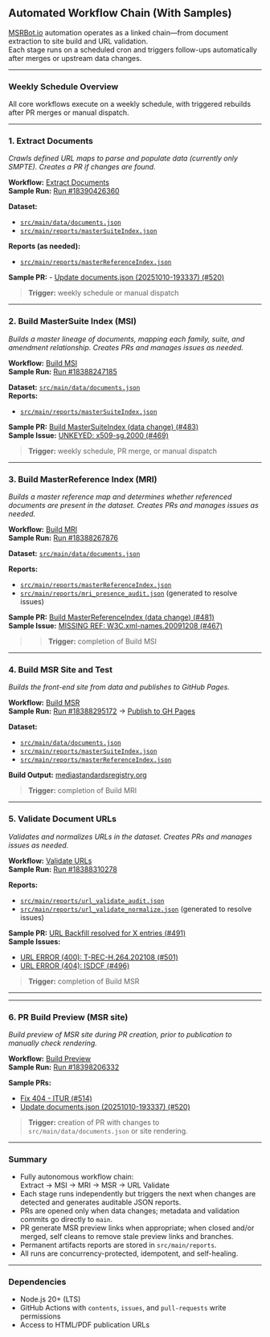 ## Automated Workflow Chain (With Samples)

[MSRBot.io](https://msrbot.io/) automation operates as a linked chain—from document extraction to site build and URL validation.  
Each stage runs on a scheduled cron and triggers follow-ups automatically after merges or upstream data changes.

---

### Weekly Schedule Overview
All core workflows execute on a weekly schedule, with triggered rebuilds after PR merges or manual dispatch.

---

### 1. Extract Documents
_Crawls defined URL maps to parse and populate data (currently only SMPTE). Creates a PR if changes are found._

**Workflow:** [Extract Documents](https://github.com/PrZ3/MSRBot.io/actions/workflows/extract-docs.yml)  
**Sample Run:** [Run #18390426360](https://github.com/PrZ3/MSRBot.io/actions/runs/18390426360/job/52399243873)

**Dataset:**  
- [`src/main/data/documents.json`](https://github.com/PrZ3/MSRBot.io/blob/main/src/main/data/documents.json)  
- [`src/main/reports/masterSuiteIndex.json`](https://github.com/PrZ3/MSRBot.io/blob/main/src/main/reports/masterSuiteIndex.json)

**Reports (as needed):**  
- [`src/main/reports/masterReferenceIndex.json`](https://github.com/PrZ3/MSRBot.io/blob/main/src/main/reports/masterReferenceIndex.json)

**Sample PR:** - [Update documents.json (20251010-193337) (#520)](https://github.com/PrZ3/MSRBot.io/pull/520)  

>  **Trigger:** weekly schedule or manual dispatch

---

### 2. Build MasterSuite Index (MSI)
_Builds a master lineage of documents, mapping each family, suite, and amendment relationship. Creates PRs and manages issues as needed._

**Workflow:** [Build MSI](https://github.com/PrZ3/MSRBot.io/actions/workflows/build-master-suite-index.yml)  
**Sample Run:** [Run #18388247185](https://github.com/PrZ3/MSRBot.io/actions/runs/18388247185)

**Dataset:** [`src/main/data/documents.json`](https://github.com/PrZ3/MSRBot.io/blob/main/src/main/data/documents.json)  
**Reports:**  
- [`src/main/reports/masterSuiteIndex.json`](https://github.com/PrZ3/MSRBot.io/blob/main/src/main/reports/masterSuiteIndex.json)

**Sample PR:** [Build MasterSuiteIndex (data change) (#483)](https://github.com/PrZ3/MSRBot.io/pull/483)  
**Sample Issue:** [UNKEYED: x509-sg.2000 (#469)](https://github.com/PrZ3/MSRBot.io/issues/469)

> **Trigger:** weekly schedule, PR merge, or manual dispatch

---

### 3. Build MasterReference Index (MRI)
_Builds a master reference map and determines whether referenced documents are present in the dataset. Creates PRs and manages issues as needed._

**Workflow:** [Build MRI](https://github.com/PrZ3/MSRBot.io/actions/workflows/build-master-reference-index.yml)  
**Sample Run:** [Run #18388267876](https://github.com/PrZ3/MSRBot.io/actions/runs/18388267876)

**Dataset:** [`src/main/data/documents.json`](https://github.com/PrZ3/MSRBot.io/blob/main/src/main/data/documents.json)

**Reports:**  
- [`src/main/reports/masterReferenceIndex.json`](https://github.com/PrZ3/MSRBot.io/blob/main/src/main/reports/masterReferenceIndex.json)  
- [`src/main/reports/mri_presence_audit.json`](https://github.com/PrZ3/MSRBot.io/blob/main/src/main/reports/mri_presence_audit.json) (generated to resolve issues)

**Sample PR:** [Build MasterReferenceIndex (data change) (#481)](https://github.com/PrZ3/MSRBot.io/pull/481)  
**Sample Issue:** [MISSING REF: W3C.xml-names.20091208 (#467)](https://github.com/PrZ3/MSRBot.io/issues/467)

> > **Trigger:** completion of Build MSI

---

### 4. Build MSR Site and Test
_Builds the front-end site from data and publishes to GitHub Pages._

**Workflow:** [Build MSR](https://github.com/PrZ3/MSRBot.io/actions/workflows/build-msr-site.yml)  
**Sample Run:** [Run #18388295172](https://github.com/PrZ3/MSRBot.io/actions/runs/18388295172) → [Publish to GH Pages](https://github.com/PrZ3/MSRBot.io/actions/runs/18388308918)

**Dataset:**  
- [`src/main/data/documents.json`](https://github.com/PrZ3/MSRBot.io/blob/main/src/main/data/documents.json)  
- [`src/main/reports/masterSuiteIndex.json`](https://github.com/PrZ3/MSRBot.io/blob/main/src/main/reports/masterSuiteIndex.json)  
- [`src/main/reports/masterReferenceIndex.json`](https://github.com/PrZ3/MSRBot.io/blob/main/src/main/reports/masterReferenceIndex.json)

**Build Output:** [mediastandardsregistry.org](https://mediastandardsregistry.org/)

> **Trigger:** completion of Build MRI

---

### 5. Validate Document URLs
_Validates and normalizes URLs in the dataset. Creates PRs and manages issues as needed._

**Workflow:** [Validate URLs](https://github.com/PrZ3/MSRBot.io/actions/workflows/validate-urls.yml)  
**Sample Run:** [Run #18388310278](https://github.com/PrZ3/MSRBot.io/actions/runs/18388310278)

**Reports:**  
- [`src/main/reports/url_validate_audit.json`](https://github.com/PrZ3/MSRBot.io/blob/main/src/main/reports/url_validate_audit.json)  
- [`src/main/reports/url_validate_normalize.json`](https://github.com/PrZ3/MSRBot.io/blob/main/src/main/reports/url_validate_normalize.json) (generated to resolve issues)

**Sample PR:** [URL Backfill resolved for X entries (#491)](https://github.com/PrZ3/MSRBot.io/pull/491)  
**Sample Issues:**  
- [URL ERROR (400): T-REC-H.264.202108 (#501)](https://github.com/PrZ3/MSRBot.io/issues/501)  
- [URL ERROR (404): ISDCF (#496)](https://github.com/PrZ3/MSRBot.io/issues/496)

> **Trigger:** completion of Build MSR

---

---

### 6. PR Build Preview (MSR site)
_Build preview of MSR site during PR creation, prior to publication to manually check rendering._

**Workflow:** [Build Preview](https://github.com/PrZ3/MSRBot.io/actions/workflows/pr-build-preview.yml)  
**Sample Run:** [Run #18398206332](https://github.com/PrZ3/MSRBot.io/actions/runs/18398206332)

**Sample PRs:** 
- [Fix 404 - ITUR (#514)](https://github.com/PrZ3/MSRBot.io/pull/514)  
- [Update documents.json (20251010-193337) (#520)](https://github.com/PrZ3/MSRBot.io/pull/520)  

> **Trigger:** creation of PR with changes to `src/main/data/documents.json` or site rendering. 

---

### Summary
- Fully autonomous workflow chain:  
  Extract → MSI → MRI → MSR → URL Validate  
- Each stage runs independently but triggers the next when changes are detected and generates auditable JSON reports.  
- PRs are opened only when data changes; metadata and validation commits go directly to `main`. 
- PR generate MSR preview links when appropriate; when closed and/or merged, self cleans to remove stale preview links and branches. 
- Permanent artifacts reports are stored in `src/main/reports`.  
- All runs are concurrency-protected, idempotent, and self-healing.

---

### Dependencies
- Node.js 20+ (LTS)  
- GitHub Actions with `contents`, `issues`, and `pull-requests` write permissions  
- Access to HTML/PDF publication URLs